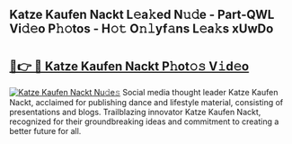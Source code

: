 ## Katze Kaufen Nackt L𝚎a𝚔ed N𝚞𝚍e - Part-QWL Vi𝚍𝚎o P𝚑𝚘tos - H𝚘𝚝 O𝚗𝚕yf𝚊ns L𝚎a𝚔s xUwDo

# <h2><a href="http://kf90jv6.oniu.top/?m=Katze+Kaufen+Nackt">🔗👉 🔴 Katze Kaufen Nackt P𝚑ot𝚘𝚜 V𝚒d𝚎o</a></h2>

[![Katze Kaufen Nackt Nu𝚍e𝚜](https://i.imgur.com/0qMVB7G.gif)](http://kf90jv6.oniu.top/?m=Katze+Kaufen+Nackt)
Social media thought leader Katze Kaufen Nackt, acclaimed for publishing dance and lifestyle material, consisting of presentations and blogs. Trailblazing innovator Katze Kaufen Nackt, recognized for their groundbreaking ideas and commitment to creating a better future for all.  
